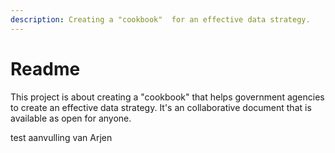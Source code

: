 ```yaml
---
description: Creating a "cookbook"  for an effective data strategy.
---
```


# Readme

This project is about creating a "cookbook" that helps government agencies to create an effective data strategy. It's an collaborative document that is available as open for anyone.

test aanvulling van Arjen

